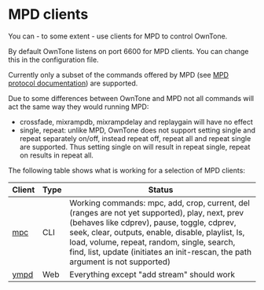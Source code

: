 # MPD clients

You can - to some extent - use clients for MPD to control OwnTone.

By default OwnTone listens on port 6600 for MPD clients. You can change
this in the configuration file.

Currently only a subset of the commands offered by MPD (see
[MPD protocol documentation](http://www.musicpd.org/doc/protocol/))
are supported.

Due to some differences between OwnTone and MPD not all commands will act the
same way they would running MPD:

- crossfade, mixrampdb, mixrampdelay and replaygain will have no effect
- single, repeat: unlike MPD, OwnTone does not support setting single and
  repeat separately on/off, instead repeat off, repeat all and repeat single are
  supported. Thus setting single on will result in repeat single, repeat on
  results in repeat all.

The following table shows what is working for a selection of MPD clients:

| Client                                     | Type | Status                                                                                                                                                                                                                                                                                                                             |
| ------------------------------------------ | ---- | ---------------------------------------------------------------------------------------------------------------------------------------------------------------------------------------------------------------------------------------------------------------------------------------------------------------------------------- |
| [mpc](http://www.musicpd.org/clients/mpc/) | CLI  | Working commands: mpc, add, crop, current, del (ranges are not yet supported), play, next, prev (behaves like cdprev), pause, toggle, cdprev, seek, clear, outputs, enable, disable, playlist, ls, load, volume, repeat, random, single, search, find, list, update (initiates an init-rescan, the path argument is not supported) |
| [ympd](http://www.ympd.org/)               | Web  | Everything except "add stream" should work                                                                                                                                                                                                                                                                                         |

